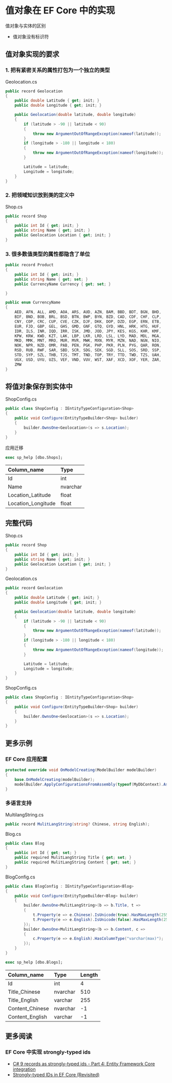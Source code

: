 # 值对象在 EF Core 中的实现

值对象与实体的区别

- 值对象没有标识符

## 值对象实现的要求

### 1. 把有紧密关系的属性打包为一个独立的类型

Geolocation.cs

```csharp
public record Geolocation
{
    public double Latitude { get; init; }
    public double Longitude { get; init; }

    public Geolocation(double latitude, double longitude)
    {
        if (latitude > -90 || latitude < 90)
        {
            throw new ArgumentOutOfRangeException(nameof(latitude));
        }
        if (longitude > -180 || longitude < 180)
        {
            throw new ArgumentOutOfRangeException(nameof(longitude));
        }

        Latitude = latitude;
        Longitude = longitude;
    }
}
```

### 2. 把领域知识放到类的定义中

Shop.cs

```csharp
public record Shop
{
    public int Id { get; init; }
    public string Name { get; init; }
    public Geolocation Location { get; init; }
}
```

### 3. 很多数值类型的属性都隐含了单位

```csharp
public record Product
{
    public int Id { get; init; }
    public string Name { get; set; }
    public CurrencyName Currency { get; set; }

}

public enum CurrencyName
{
    AED, AFN, ALL, AMD, AOA, ARS, AUD, AZN, BAM, BBD, BDT, BGN, BHD,
    BIF, BND, BOB, BRL, BSD, BTN, BWP, BYN, BZD, CAD, CDF, CHF, CLP,
    CNY, COP, CRC, CUP, CVE, CZK, DJF, DKK, DOP, DZD, EGP, ERN, ETB,
    EUR, FJD, GBP, GEL, GHS, GMD, GNF, GTQ, GYD, HNL, HRK, HTG, HUF,
    IDR, ILS, INR, IQD, IRR, ISK, JMD, JOD, JPY, KES, KGS, KHR, KMF,
    KPW, KRW, KWD, KZT, LAK, LBP, LKR, LRD, LSL, LYD, MAD, MDL, MGA,
    MKD, MMK, MNT, MRO, MUR, MVR, MWK, MXN, MYR, MZN, NAD, NGN, NIO,
    NOK, NPR, NZD, OMR, PAB, PEN, PGK, PHP, PKR, PLN, PYG, QAR, RON,
    RSD, RUB, RWF, SAR, SBD, SCR, SDG, SEK, SGD, SLL, SOS, SRD, SSP,
    STD, SYP, SZL, THB, TJS, TMT, TND, TOP, TRY, TTD, TWD, TZS, UAH,
    UGX, USD, UYU, UZS, VEF, VND, VUV, WST, XAF, XCD, XOF, YER, ZAR,
    ZMW
}
```

## 将值对象保存到实体中

ShopConfig.cs

```csharp
public class ShopConfig : IEntityTypeConfiguration<Shop>
{
    public void Configure(EntityTypeBuilder<Shop> builder)
    {
        builder.OwnsOne<Geolocation>(s => s.Location);
    }
}
```

应用迁移

```sql
exec sp_help [dbo.Shops];
```

| Column_name        | Type     |
| :----------------- | :------- |
| Id                 | int      |
| Name               | nvarchar |
| Location_Latitude  | float    |
| Location_Longitude | float    |

## 完整代码

Shop.cs

```csharp
public record Shop
{
    public int Id { get; init; }
    public string Name { get; init; }
    public Geolocation Location { get; init; }
}
```

Geolocation.cs

```csharp
public record Geolocation
{
    public double Latitude { get; init; }
    public double Longitude { get; init; }

    public Geolocation(double latitude, double longitude)
    {
        if (latitude > -90 || latitude < 90)
        {
            throw new ArgumentOutOfRangeException(nameof(latitude));
        }
        if (longitude > -180 || longitude < 180)
        {
            throw new ArgumentOutOfRangeException(nameof(longitude));
        }

        Latitude = latitude;
        Longitude = longitude;
    }
}
```

ShopConfig.cs

```csharp
public class ShopConfig : IEntityTypeConfiguration<Shop>
{
    public void Configure(EntityTypeBuilder<Shop> builder)
    {
        builder.OwnsOne<Geolocation>(s => s.Location);
    }
}
```

## 更多示例

### EF Core 应用配置

```csharp
protected override void OnModelCreating(ModelBuilder modelBuilder)
{
    base.OnModelCreating(modelBuilder);
    modelBuilder.ApplyConfigurationsFromAssembly(typeof(MyDbContext).Assembly);
}
```

### 多语言支持

MultilangString.cs

```csharp
public record MulitLangString(string? Chinese, string English);
```

Blog.cs

```csharp
public class Blog
{
    public int Id { get; set; }
    public required MulitLangString Title { get; set; }
    public required MulitLangString Content { get; set; }
}
```

BlogConfig.cs

```csharp
public class BlogConfig : IEntityTypeConfiguration<Blog>
{
    public void Configure(EntityTypeBuilder<Blog> builder)
    {
        builder.OwnsOne<MulitLangString>(b => b.Title, t =>
        {
            t.Property(e => e.Chinese).IsUnicode(true).HasMaxLength(255);
            t.Property(e => e.English).IsUnicode(false).HasMaxLength(255).HasColumnType("varchar");
        });
        builder.OwnsOne<MulitLangString>(b => b.Content, c =>
        {
            c.Property(e => e.English).HasColumnType("varchar(max)");
        });
    }
}
```

```sql
exec sp_help [dbo.Blogs];
```

| Column_name     | Type     | Length |
| :-------------- | :------- | :----- |
| Id              | int      | 4      |
| Title_Chinese   | nvarchar | 510    |
| Title_English   | varchar  | 255    |
| Content_Chinese | nvarchar | -1     |
| Content_English | varchar  | -1     |

## 更多阅读

### EF Core 中实现 strongly-typed ids

- [C# 9 records as strongly-typed ids - Part 4: Entity Framework Core integration](https://thomaslevesque.com/2020/12/23/csharp-9-records-as-strongly-typed-ids-part-4-entity-framework-core-integration/)
- [Strongly-typed IDs in EF Core (Revisited)](https://andrewlock.net/strongly-typed-ids-in-ef-core-using-strongly-typed-entity-ids-to-avoid-primitive-obsession-part-4/)
